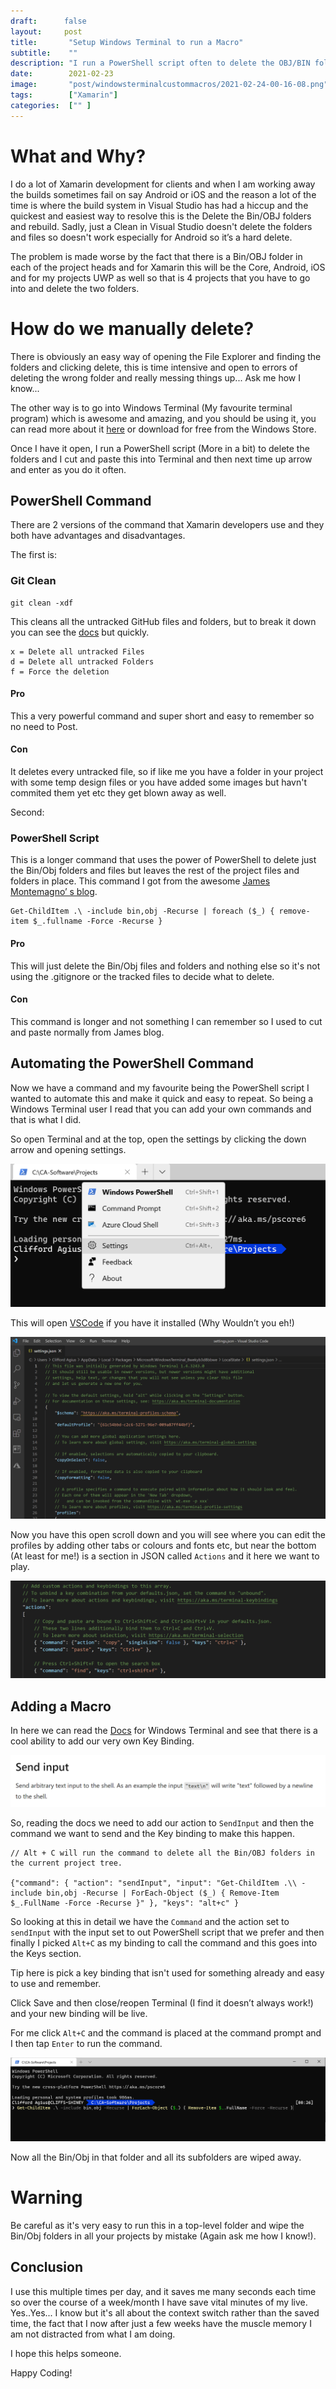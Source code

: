 ```yaml
---
draft:      false
layout:     post
title:       "Setup Windows Terminal to run a Macro"
subtitle:    ""
description: "I run a PowerShell script often to delete the OBJ/BIN folders in my Xamarin projects when things get a bit Janky, it was copy and pasting but now I have automated it with Windows Terminal..."
date:        2021-02-23
image:       "post/windowsterminalcustommacros/2021-02-24-00-16-08.png"
tags:        ["Xamarin"]
categories:  ["" ]
---
```


# What and Why?

I do a lot of Xamarin development for clients and when I am working away the builds sometimes fail on say Android or iOS and the reason a lot of the time is where the build system in Visual Studio has had a hiccup and the quickest and easiest way to resolve this is the Delete the Bin/OBJ folders and rebuild.  Sadly, just a Clean in Visual Studio doesn't delete the folders and files so doesn't work especially for Android so it’s a hard delete.

The problem is made worse by the fact that there is a Bin/OBJ folder in each of the project heads and for Xamarin this will be the Core, Android, iOS and for my projects UWP as well so that is 4 projects that you have to go into and delete the two folders.

# How do we manually delete?

There is obviously an easy way of opening the File Explorer and finding the folders and clicking delete, this is time intensive and open to errors of deleting the wrong folder and really messing things up... Ask me how I know...

The other way is to go into Windows Terminal (My favourite terminal program) which is awesome and amazing, and you should be using it, you can read more about it [here](https://devblogs.microsoft.com/commandline/introducing-windows-terminal/?WT.mc_id=DOP-MVP-5003764) or download for free from the Windows Store.

Once I have it open, I run a PowerShell script (More in a bit) to delete the folders and I cut and paste this into Terminal and then next time up arrow and enter as you do it often.

## PowerShell Command

There are 2 versions of the command that Xamarin developers use and they both have advantages and disadvantages.

The first is:

### Git Clean

    git clean -xdf

This cleans all the untracked GitHub files and folders, but to break it down you can see the [docs](https://git-scm.com/docs/git-clean) but quickly.

    x = Delete all untracked Files
    d = Delete all untracked Folders
    f = Force the deletion

#### Pro
This a very powerful command and super short and easy to remember so no need to Post.
#### Con
It deletes every untracked file, so if like me you have a folder in your project with some temp design files or you have added some images but havn't commited them yet etc they get blown away as well.

Second:

### PowerShell Script

This is a longer command that uses the power of PowerShell to delete just the Bin/Obj folders and files but leaves the rest of the project files and folders in place.  This command I got from the awesome [James Montemagno’ s blog](https://montemagno.com/easily-clean-bin-obj-folders/).

    Get-ChildItem .\ -include bin,obj -Recurse | foreach ($_) { remove-item $_.fullname -Force -Recurse }

#### Pro
This will just delete the Bin/Obj files and folders and nothing else so it's not using the .gitignore or the tracked files to decide what to delete.
#### Con
This command is longer and not something I can remember so I used to cut and paste normally from James blog.

## Automating the PowerShell Command

Now we have a command and my favourite being the PowerShell script I wanted to automate this and make it quick and easy to repeat.  So being a Windows Terminal user I read that you can add your own commands and that is what I did.

So open Terminal and at the top, open the settings by clicking the down arrow and opening settings. 

![Windows Terminal Settings](2021-02-24-00-10-13.png)

This will open [VSCode](https://code.visualstudio.com/) if you have it installed (Why Wouldn’t you eh!)

![Terminal Settings in VSCode](2021-02-24-00-13-45.png)

Now you have this open scroll down and you will see where you can edit the profiles by adding other tabs or colours and fonts etc, but near the bottom (At least for me!) is a section in JSON called `Actions` and it here we want to play.

![Actions section in the JSON file.](2021-02-24-00-16-08.png)

## Adding a Macro

In here we can read the [Docs](https://docs.microsoft.com/en-gb/windows/terminal/customize-settings/actions?WT.mc_id=DOP-MVP-5003764) for Windows Terminal and see that there is a cool ability to add our very own Key Binding.

![Docs Send Input](2021-02-24-00-21-41.png)

So, reading the docs we need to add our action to `SendInput` and then the command we want to send and the Key binding to make this happen.

    // Alt + C will run the command to delete all the Bin/OBJ folders in the current project tree.

    {"command": { "action": "sendInput", "input": "Get-ChildItem .\\ -include bin,obj -Recurse | ForEach-Object ($_) { Remove-Item $_.FullName -Force -Recurse }" }, "keys": "alt+c" }

So looking at this in detail we have the `Command` and the action set to `sendInput` with the input set to out PowerShell script that we prefer and then finally I picked `Alt+C` as my binding to call the command and this goes into the Keys section.

Tip here is pick a key binding that isn't used for something already and easy to use and remember.

Click Save and then close/reopen Terminal (I find it doesn’t always work!) and your new binding will be live.

For me click `Alt+C` and the command is placed at the command prompt and I then tap `Enter` to run the command.

![Alt+C Command Run](2021-02-24-00-26-36.png)

Now all the Bin/Obj in that folder and all its subfolders are wiped away.

# Warning

Be careful as it's very easy to run this in a top-level folder and wipe the Bin/Obj folders in all your projects by mistake (Again ask me how I know!).

## Conclusion

I use this multiple times per day, and it saves me many seconds each time so over the course of a week/month I have save vital minutes of my live.  Yes..Yes... I know but it's all about the context switch rather than the saved time, the fact that I now after just a few weeks have the muscle memory I am not distracted from what I am doing.

I hope this helps someone.

Happy Coding!
